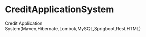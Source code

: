 # CreditApplicationSystem
 Credit Application System(Maven,Hibernate,Lombok,MySQL,Sprigboot,Rest,HTML)
